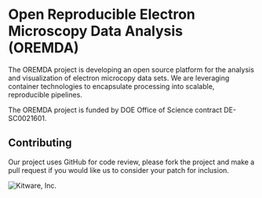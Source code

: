 # Open Reproducible Electron Microscopy Data Analysis (OREMDA)

The OREMDA project is developing an open source platform for the analysis and visualization of electron microcopy data sets. We are leveraging container technologies to encapsulate processing into scalable, reproducible pipelines. 

The OREMDA project is funded by DOE Office of Science contract DE-SC0021601.


Contributing
------------

Our project uses GitHub for code review, please fork the project and make a
pull request if you would like us to consider your patch for inclusion.

![Kitware, Inc.][KitwareLogo]

  [KitwareLogo]: http://www.kitware.com/img/small_logo_over.png "Kitware"
